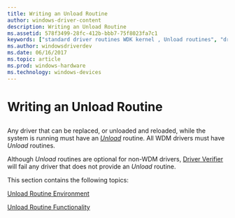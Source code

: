 ```yaml
---
title: Writing an Unload Routine
author: windows-driver-content
description: Writing an Unload Routine
ms.assetid: 578f3499-28fc-412b-bbb7-75f8023fa7c1
keywords: ["standard driver routines WDK kernel , Unload routines", "driver routines WDK kernel , Unload routines", "routines WDK kernel , Unload routines", "Unload routines WDK kernel", "Unload routines WDK kernel , about Unload routines", "replacing drivers", "driver replacements WDK kernel", "unloading drivers", "reloading drivers WDK kernel", "driver unloading WDK kernel", "driver reloading WDK kernel"]
ms.author: windowsdriverdev
ms.date: 06/16/2017
ms.topic: article
ms.prod: windows-hardware
ms.technology: windows-devices
---
```


# Writing an Unload Routine


## <a href="" id="ddk-writing-an-unload-routine-kg"></a>


Any driver that can be replaced, or unloaded and reloaded, while the system is running must have an [*Unload*](https://msdn.microsoft.com/library/windows/hardware/ff564886) routine. All WDM drivers must have *Unload* routines.

Although *Unload* routines are optional for non-WDM drivers, [Driver Verifier](https://msdn.microsoft.com/library/windows/hardware/ff545448) will fail any driver that does not provide an *Unload* routine.

This section contains the following topics:

[Unload Routine Environment](unload-routine-environment.md)

[Unload Routine Functionality](unload-routine-functionality.md)

 

 




